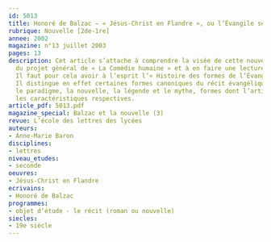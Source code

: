 ```yaml
---
id: 5013
title: Honoré de Balzac – « Jésus-Christ en Flandre », ou l’Évangile selon Honoré
rubrique: Nouvelle [2de-1re]
annee: 2002
magazine: n°13 juillet 2003
pages: 13
description: Cet article s’attache à comprendre la visée de cette nouvelle à l’intérieur
  du projet général de « La Comédie humaine » et à en faire une lecture symbolique.
  Il faut pour cela avoir à l’esprit l’« Histoire des formes de l’Évangile », de Dibélius.
  Il distingue en effet certaines formes canoniques du récit évangélique telles que
  le paradigme, la nouvelle, la légende et le mythe, formes dont l’article étudie
  les caractéristiques respectives.
article_pdf: 5013.pdf
magazine_special: Balzac et la nouvelle (3)
revue: L’école des lettres des lycées
auteurs:
- Anne-Marie Baron
disciplines:
- lettres
niveau_etudes:
- seconde
oeuvres:
- Jésus-Christ en Flandre
ecrivains:
- Honoré de Balzac
programmes:
- objet d’étude - le récit (roman ou nouvelle)
siecles:
- 19e siècle
---
```

